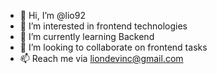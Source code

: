 - 👋 Hi, I’m @lio92
- 👀 I’m interested in frontend technologies
- 🌱 I’m currently learning Backend
- 💞️ I’m looking to collaborate on frontend tasks
- 📫 Reach me via liondevinc@gmail.com

<!---
lio92/lio92 is a ✨ special ✨ repository because its `README.md` (this file) appears on your GitHub profile.
You can click the Preview link to take a look at your changes.
--->
